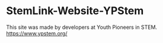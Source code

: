 # StemLink-Website-YPStem
This site was made by developers at Youth Pioneers in STEM. 
https://www.ypstem.org/ 
